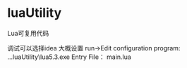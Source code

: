 # luaUtility
Lua可复用代码

调试可以选择idea
大概设置 run->Edit configuration
program: ...luaUtility\lua5.3.exe
Entry File： main.lua